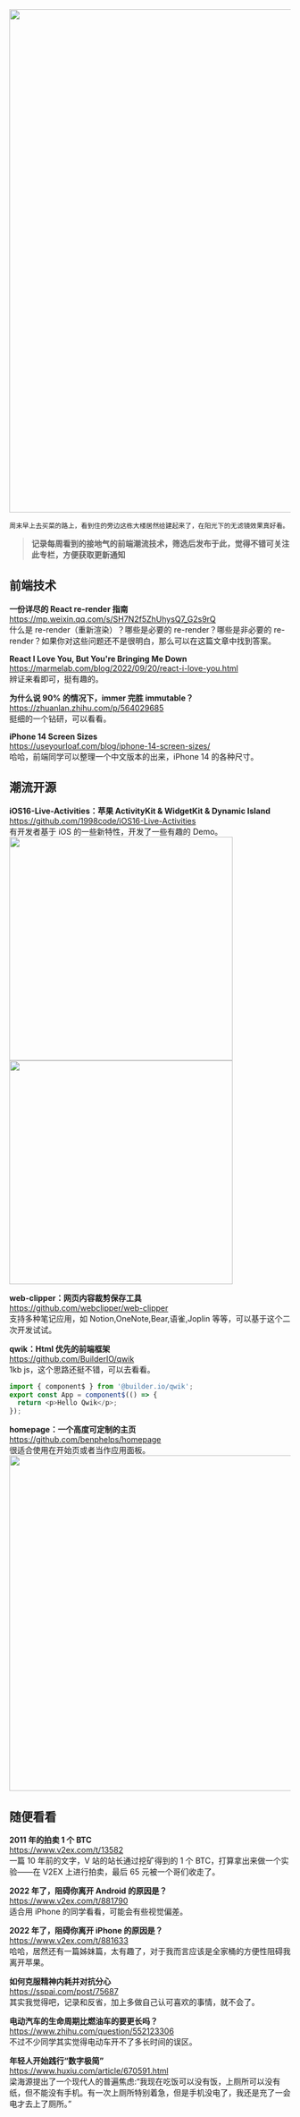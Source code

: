 <img src=https://gw.alipayobjects.com/zos/k/br/IMG_0652.jpg width=900/>

<small>周末早上去买菜的路上，看到住的旁边这栋大楼居然给建起来了，在阳光下的无滤镜效果真好看。</small>

> **记录每周看到的接地气的前端潮流技术，筛选后发布于此，觉得不错可关注此专栏，方便获取更新通知**

## 前端技术

**一份详尽的 React re-render 指南**  
<https://mp.weixin.qq.com/s/SH7N2f5ZhUhysQ7_G2s9rQ>  
什么是 re-render（重新渲染）？哪些是必要的 re-render？哪些是非必要的 re-render？如果你对这些问题还不是很明白，那么可以在这篇文章中找到答案。

**React I Love You, But You're Bringing Me Down**  
<https://marmelab.com/blog/2022/09/20/react-i-love-you.html>  
辨证来看即可，挺有趣的。

**为什么说 90% 的情况下，immer 完胜 immutable？**  
<https://zhuanlan.zhihu.com/p/564029685>  
挺细的一个钻研，可以看看。

**iPhone 14 Screen Sizes**  
<https://useyourloaf.com/blog/iphone-14-screen-sizes/>  
哈哈，前端同学可以整理一个中文版本的出来，iPhone 14 的各种尺寸。

## 潮流开源

**iOS16-Live-Activities：苹果 ActivityKit & WidgetKit & Dynamic Island**  
<https://github.com/1998code/iOS16-Live-Activities>  
有开发者基于 iOS 的一些新特性，开发了一些有趣的 Demo。  
<img width="400px" src="https://user-images.githubusercontent.com/54872601/181690034-bf5b5c58-16c2-45e7-8ef3-57899b0bf208.gif" /> <img width="400px" src="https://user-images.githubusercontent.com/54872601/190294592-0e019d65-0b37-4636-a8af-49a49cc3657b.gif" />

**web-clipper：网页内容裁剪保存工具**  
<https://github.com/webclipper/web-clipper>  
支持多种笔记应用，如 Notion,OneNote,Bear,语雀,Joplin 等等，可以基于这个二次开发试试。

**qwik：Html 优先的前端框架**  
<https://github.com/BuilderIO/qwik>  
1kb js，这个思路还挺不错，可以去看看。  

```js
import { component$ } from '@builder.io/qwik';
export const App = component$(() => {
  return <p>Hello Qwik</p>;
});
```

**homepage：一个高度可定制的主页**  
<https://github.com/benphelps/homepage>  
很适合使用在开始页或者当作应用面板。  
<img src=https://gw.alipayobjects.com/zos/k/kt/oY6gId.jpg width=600/>

## 随便看看

**2011 年的拍卖 1 个 BTC**  
<https://www.v2ex.com/t/13582>  
一篇 10 年前的文字，V 站的站长通过挖矿得到的 1 个 BTC，打算拿出来做一个实验——在 V2EX 上进行拍卖，最后 65 元被一个哥们收走了。

**2022 年了，阻碍你离开 Android 的原因是？**  
<https://www.v2ex.com/t/881790>  
适合用 iPhone 的同学看看，可能会有些视觉偏差。

**2022 年了，阻碍你离开 iPhone 的原因是？**  
<https://www.v2ex.com/t/881633>  
哈哈，居然还有一篇姊妹篇，太有趣了，对于我而言应该是全家桶的方便性阻碍我离开苹果。

**如何克服精神内耗并对抗分心**  
<https://sspai.com/post/75687>  
其实我觉得吧，记录和反省，加上多做自己认可喜欢的事情，就不会了。

**电动汽车的生命周期比燃油车的要更长吗？**  
<https://www.zhihu.com/question/552123306>  
不过不少同学其实觉得电动车开不了多长时间的误区。

**年轻人开始践行“数字极简”**  
<https://www.huxiu.com/article/670591.html>  
梁海源提出了一个现代人的普遍焦虑:“我现在吃饭可以没有饭，上厕所可以没有纸，但不能没有手机。有一次上厕所特别着急，但是手机没电了，我还是充了一会电才去上了厕所。”
